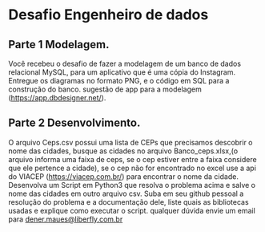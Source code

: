 # Desafio Engenheiro de dados
## Parte 1 Modelagem.
Você recebeu o desafio de fazer a modelagem de um banco de dados relacional MySQL, para um aplicativo que é uma cópia do Instagram. Entregue os diagramas no formato PNG, e o código em SQL para a construção do banco. sugestão de app para a modelagem (https://app.dbdesigner.net/).
## Parte 2 Desenvolvimento.
O arquivo Ceps.csv possui uma lista de CEPs que precisamos descobrir o nome das cidades, busque as cidades no arquivo Banco_ceps.xlsx,(o arquivo informa uma faixa de ceps, se o cep estiver entre a faixa considere que ele pertence a cidade), se o cep não for encontrado no excel use a api do VIACEP (https://viacep.com.br/) para encontrar o nome da cidade. Desenvolva um Script em Python3 que resolva o problema acima e salve o nome das cidades em outro arquivo csv. 
Suba em seu github pessoal a resolução do problema e a documentação dele, liste quais as bibliotecas usadas e explique como executar o script.
qualquer dúvida envie um email para dener.maues@liberfly.com.br


